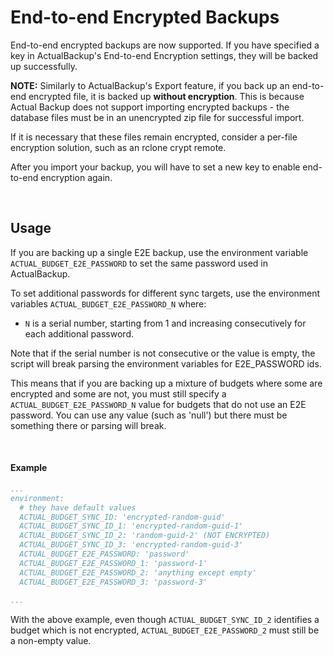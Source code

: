 # End-to-end Encrypted Backups

End-to-end encrypted backups are now supported. If you have specified a key in ActualBackup's End-to-end Encryption settings, they will be backed up successfully.
<br>

**NOTE:** Similarly to ActualBackup's Export feature, if you back up an end-to-end encrypted file, it is backed up **without encryption**. This is because Actual Backup does not support importing encrypted backups - the database files must be in an unencrypted zip file for successful import.

If it is necessary that these files remain encrypted, consider a per-file encryption solution, such as an rclone crypt remote.

After you import your backup, you will have to set a new key to enable end-to-end encryption again.


<br>

## Usage
If you are backing up a single E2E backup, use the environment variable `ACTUAL_BUDGET_E2E_PASSWORD` to set the same password used in ActualBackup.

To set additional passwords for different sync targets, use the environment variables `ACTUAL_BUDGET_E2E_PASSWORD_N` where:

- `N` is a serial number, starting from 1 and increasing consecutively for each additional password.

Note that if the serial number is not consecutive or the value is empty, the script will break parsing the environment variables for E2E_PASSWORD ids.

This means that if you are backing up a mixture of budgets where some are encrypted and some are not, you must still specify a `ACTUAL_BUDGET_E2E_PASSWORD_N` value for budgets that do not use an E2E password. You can use any value (such as 'null') but there must be something there or parsing will break.

<br>

#### Example

```yml
...
environment:
  # they have default values
  ACTUAL_BUDGET_SYNC_ID: 'encrypted-random-guid'
  ACTUAL_BUDGET_SYNC_ID_1: 'encrypted-random-guid-1'
  ACTUAL_BUDGET_SYNC_ID_2: 'random-guid-2' (NOT ENCRYPTED)
  ACTUAL_BUDGET_SYNC_ID_3: 'encrypted-random-guid-3'
  ACTUAL_BUDGET_E2E_PASSWORD: 'password'
  ACTUAL_BUDGET_E2E_PASSWORD_1: 'password-1'
  ACTUAL_BUDGET_E2E_PASSWORD_2: 'anything except empty'
  ACTUAL_BUDGET_E2E_PASSWORD_3: 'password-3'
  
...
```

With the above example, even though `ACTUAL_BUDGET_SYNC_ID_2` identifies a budget which is not encrypted, `ACTUAL_BUDGET_E2E_PASSWORD_2` must still be a non-empty value.
